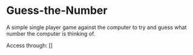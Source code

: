 # Guess-the-Number

A simple single player game against the computer to try and guess what number the computer is thinking of.

Access through: []

